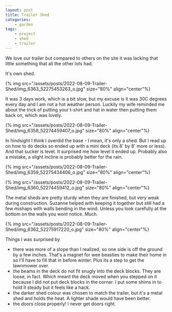 ```yaml
---
layout: post
title: Trailer Shed
categories:
    - garden
tags:
    - project
    - shed
    - trailer
---
```



We love our trailer but compared to others on the site it was lacking that little something that all the other lots had.




It's own shed.




{% img src="/assets/posts/2022-08-09-Trailer-Shed/img_6363_52275453263_o.jpg" size="80%" align="center"%}


It was 3 days work, which is a bit slow, but my excuse is it was 30C degrees every day and I am not a hot weather person. Luckily my wife reminded me about the trick of putting your t-shirt and hat in water then putting them back on, which was lovely.




{% img src="/assets/posts/2022-08-09-Trailer-Shed/img_6358_52274459407_o.jpg" size="80%" align="center"%}


In hindsight I think I overdid the base - I mean, it's only a shed.  But I read up on how to do decks so ended up with a mini deck (its 8' by 8' more or less).  And that sucker is level.  It surprised me how level it ended up.  Probably also a mistake, a slight incline is probably better for the rain.




{% img src="/assets/posts/2022-08-09-Trailer-Shed/img_6359_52275434406_o.jpg" size="80%" align="center"%}







{% img src="/assets/posts/2022-08-09-Trailer-Shed/img_6360_52274459412_o.jpg" size="80%" align="center"%}


The metal sheds are pretty sturdy when they are finished, but very weak during construction.  Suzanne helped with keeping it together but still had a few mishaps with walls bending in the wind.  Unless you look carefully at the bottom on the walls you wont notice.  Much.




{% img src="/assets/posts/2022-08-09-Trailer-Shed/img_6362_52275917220_o.jpg" size="80%" align="center"%}


Things I was surprised by




<ul><li>there was more of a slope than I realized, so one side is off the ground by a few inches. That's a magnet for wee beasties to make their home in so I'll have to fill that in before winter. Plus its a step to get the lawnmower over.</li><li>the beams in the deck do not fit snugly into the deck blocks.  They are loose, in fact.  Which meant the deck moved when you stepped on it because I did not put deck blocks in the corner.  I put some shims in to hold it steady but it feels like a hack.</li><li>the darker shed colour was chosen to match the trailer, but it's a metal shed and holds the heat.  A lighter shade would have been better.</li><li>the doors close properly! I never get doors right.</li></ul>
